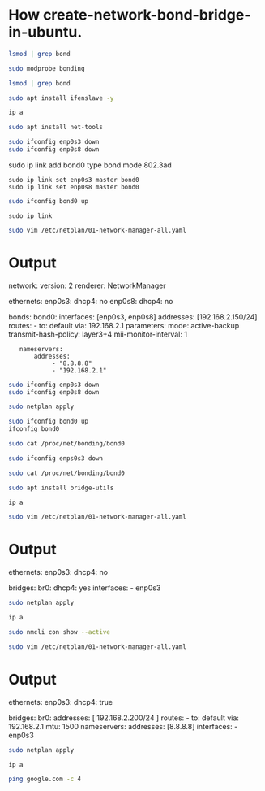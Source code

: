 # How create-network-bond-bridge-in-ubuntu.

```bash
lsmod | grep bond
```
```bash
sudo modprobe bonding
```
```bash
lsmod | grep bond
```
```bash
sudo apt install ifenslave -y
```
```bash
ip a
```
```bash
sudo apt install net-tools
```
```bash
sudo ifconfig enp0s3 down
sudo ifconfig enp0s8 down
```
sudo ip link add bond0 type bond mode 802.3ad
```
sudo ip link set enp0s3 master bond0
sudo ip link set enp0s8 master bond0
```
```bash
sudo ifconfig bond0 up
```
```bnash
sudo ip link
```
```bash
sudo vim /etc/netplan/01-network-manager-all.yaml
```
# Output

network:
  version: 2
  renderer: NetworkManager

  ethernets:
    enp0s3:
      dhcp4: no
    enp0s8:
      dhcp4: no

  bonds:
      bond0:
       interfaces: [enp0s3, enp0s8]
       addresses: [192.168.2.150/24]
       routes:
            - to: default
              via: 192.168.2.1
       parameters:
            mode: active-backup
            transmit-hash-policy: layer3+4
            mii-monitor-interval: 1

       nameservers:
           addresses:
                - "8.8.8.8"
                - "192.168.2.1"

```bash
sudo ifconfig enp0s3 down
sudo ifconfig enp0s8 down
```
```bash
sudo netplan apply
```
```bash
sudo ifconfig bond0 up
ifconfig bond0 
```
```bash
sudo cat /proc/net/bonding/bond0
```
```bash
sudo ifconfig enps0s3 down
```
```bash
sudo cat /proc/net/bonding/bond0
```
```bash
sudo apt install bridge-utils
```
```bash
ip a
```
```bash
sudo vim /etc/netplan/01-network-manager-all.yaml
```
# Output
ethernets:
    enp0s3:
      dhcp4: no

  bridges:
    br0:
      dhcp4: yes
      interfaces:
        - enp0s3

```bash
sudo netplan apply
```
```bash
ip a
```
```bash
sudo nmcli con show --active
```
```bash
sudo vim /etc/netplan/01-network-manager-all.yaml
```
# Output
ethernets:
    enp0s3:
      dhcp4: true

  bridges:
    br0:
      addresses: [ 192.168.2.200/24 ]
      routes:
        - to: default
          via: 192.168.2.1
      mtu: 1500
      nameservers:
          addresses: [8.8.8.8]
      interfaces:
        - enp0s3

```bash
sudo netplan apply
```
```bash
ip a
```
```bash
ping google.com -c 4
```

